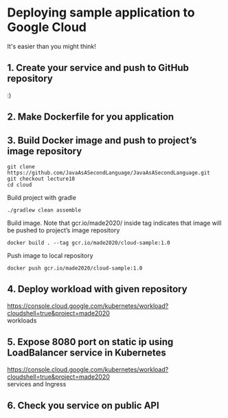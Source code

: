# Deploying sample application to Google Cloud
It's easier than you might think!

## 1. Create your service and push to GitHub repository
:) 

## 2. Make Dockerfile for you application

## 3. Build Docker image and push to project’s image repository
```
git clone https://github.com/JavaAsASecondLanguage/JavaAsASecondLanguage.git
git checkout lecture10
cd cloud
```

Build project with gradle
```
./gradlew clean assemble
```

Build image. Note that gcr.io/made2020/ inside tag indicates that image will be pushed to project’s image repository  
```
docker build . --tag gcr.io/made2020/cloud-sample:1.0
```

Push image to local repository
```
docker push gcr.io/made2020/cloud-sample:1.0
```

## 4. Deploy workload with given repository
https://console.cloud.google.com/kubernetes/workload?cloudshell=true&project=made2020  
workloads


## 5. Expose 8080 port on static ip using LoadBalancer service in Kubernetes
https://console.cloud.google.com/kubernetes/workload?cloudshell=true&project=made2020  
services and Ingress

## 6. Check you service on public API